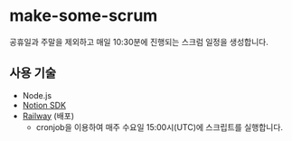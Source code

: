 # make-some-scrum

공휴일과 주말을 제외하고 매일 10:30분에 진행되는 스크럼 일정을 생성합니다.

## 사용 기술

- Node.js
- [Notion SDK](https://github.com/makenotion/notion-sdk-js)
- [Railway](https://railway.app/) (배포)
  - cronjob을 이용하여 매주 수요일 15:00시(UTC)에 스크립트를 실행합니다.
